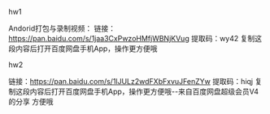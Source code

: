 hw1

Andorid打包与录制视频：
链接：https://pan.baidu.com/s/1jaa3CxPwzoHMfjWBNjKVug
提取码：wy42
复制这段内容后打开百度网盘手机App，操作更方便哦


hw2

链接：https://pan.baidu.com/s/1lJULz2wdFXbFxvuJFenZYw
提取码：hiqj
复制这段内容后打开百度网盘手机App，操作更方便哦--来自百度网盘超级会员V4的分享
方便哦
